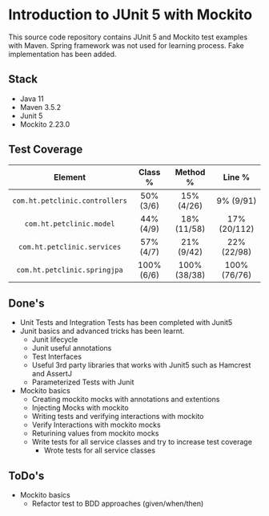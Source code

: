 # Introduction to JUnit 5 with Mockito

This source code repository contains JUnit 5 and Mockito test examples with Maven. Spring framework was not used for learning process. Fake implementation has been added.

## Stack
* Java 11
* Maven 3.5.2
* Junit 5
* Mockito 2.23.0

## Test Coverage
|  Element                         | Class %      | Method %     |  Line %    |
|:--------------------------------:|:------------:|:------------:|:------------:|
| `com.ht.petclinic.controllers`   |  50% (3/6)   |  15% (4/26)  |   9% (9/91)  |
| `com.ht.petclinic.model`         |  44% (4/9)   |  18% (11/58) |  17% (20/112)|
| `com.ht.petclinic.services`      |  57% (4/7)   |  21% (9/42)  |  22% (22/98) |
| `com.ht.petclinic.springjpa`     | 100% (6/6)   | 100% (38/38) | 100% (76/76) |

## Done's
* Unit Tests and Integration Tests has been completed with Junit5
* Junit basics and advanced tricks has been learnt.
    - Junit lifecycle
    - Junit useful annotations
    - Test Interfaces
    - Useful 3rd party libraries that works with Junit5 such as Hamcrest and AssertJ
    - Parameterized Tests with Junit
* Mockito basics
    - Creating mockito mocks with annotations and extentions
    - Injecting Mocks with mockito
    - Writing tests and verifying interactions with mockito
    - Verify Interactions with mockito mocks
    - Returining values from mockito mocks
    - Write tests for all service classes and try to increase test coverage
        * Wrote tests for all service classes
    
## ToDo's
* Mockito basics
    - Refactor test to BDD approaches (given/when/then)